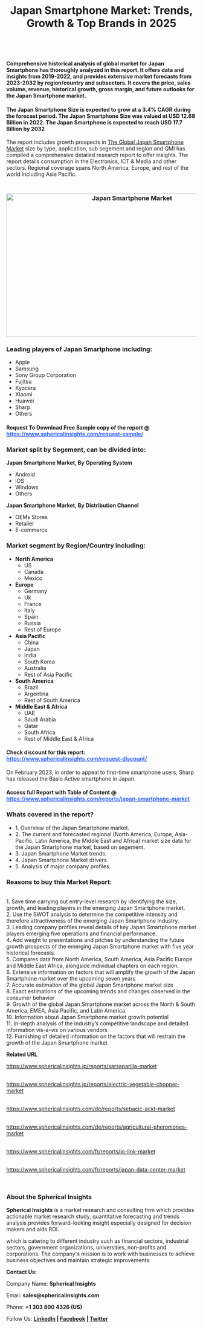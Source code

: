 <h1 style="text-align: center;"><strong data-start="84" data-end="148">Japan Smartphone Market: Trends, Growth &amp; Top Brands in 2025</strong></h1>
<p>&nbsp;</p>
<p>&nbsp;</p>
<p><strong>Comprehensive historical analysis of global market for Japan Smartphone has thoroughly analyzed in this report. It offers data and insights from 2019-2022, and provides extensive market forecasts from 2023-2032 by region/country and subsectors. It covers the price, sales volume, revenue, historical growth, gross margin, and future outlooks for the Japan Smartphone market.</strong></p>
<h4><strong>The Japan Smartphone Size is expected to grow at a 3.4% CAGR during the forecast period. The Japan Smartphone Size was valued at USD 12.68 Billion in 2022. The Japan Smartphone is expected to reach USD 17.7 Billion by 2032</strong></h4>
<p>The report includes growth prospects in <a href="https://www.sphericalinsights.com/reports/japan-smartphone-market" target="_blank">The Global Japan Smartphone Market</a> size by type, application, sub segement and region and QMI has compiled a comprehensive detailed research report to offer insights. The report details consumption in the Electronics, ICT &amp; Media and other sectors. Regional coverage spans North America, Europe, and rest of the world including Asia Pacific.</p>
<h3 style="text-align: center;">&nbsp;<img src="https://www.sphericalinsights.com/images/rd/smartphone.png" alt="Japan Smartphone Market" width="650" height="379" /></h3>
<h3><strong>Leading players of Japan Smartphone including:</strong></h3>
<ul>
<li>Apple</li>
<li>Samsung</li>
<li>Sony Group Corporation</li>
<li>Fujitsu</li>
<li>Kyocera</li>
<li>Xiaomi</li>
<li>Huawei</li>
<li>Sharp</li>
<li>Others</li>
</ul>
<h4>Request To Download Free Sample copy of the report @ <span style="color: #3366ff;"><a style="color: #3366ff;" href="https://www.sphericalinsights.com/request-sample/" target="_blank">https://www.sphericalinsights.com/request-sample/</a></span></h4>
<h3><strong>Market split by Segement, can be divided into:</strong></h3>
<p><strong>Japan Smartphone Market, By Operating System</strong></p>
<ul>
<li>Android</li>
<li>iOS</li>
<li>Windows</li>
<li>Others</li>
</ul>
<p><strong>Japan Smartphone Market, By Distribution Channel</strong></p>
<ul>
<li>OEMs Stores</li>
<li>Retailer</li>
<li>E-commerce</li>
</ul>
<h3><strong>Market segment by Region/Country including:</strong></h3>
<ul>
<li><strong>North America</strong>
<ul>
<li>US</li>
<li>Canada</li>
<li>Mexico</li>
</ul>
</li>
<li><strong>Europe</strong>
<ul>
<li>Germany</li>
<li>Uk</li>
<li>France</li>
<li>Italy</li>
<li>Spain</li>
<li>Russia</li>
<li>Rest of Europe</li>
</ul>
</li>
<li><strong>Asia Pacific</strong>
<ul>
<li>China</li>
<li>Japan</li>
<li>India</li>
<li>South Korea</li>
<li>Australia</li>
<li>Rest of Asia Pacific</li>
</ul>
</li>
<li><strong>South America</strong>
<ul>
<li>Brazil</li>
<li>Argentina</li>
<li>Rest of South America</li>
</ul>
</li>
<li><strong>Middle East &amp; Africa</strong>
<ul>
<li>UAE</li>
<li>Saudi Arabia</li>
<li>Qatar</li>
<li>South Africa</li>
<li>Rest of Middle East &amp; Africa</li>
</ul>
</li>
</ul>
<h4>Check discount for this report: <span style="color: #3366ff;"><a style="color: #3366ff;" href="https://www.sphericalinsights.com/request-discount/" target="_blank">https://www.sphericalinsights.com/request-discount/</a></span></h4>
<p>On February 2023, in order to appeal to first-time smartphone users, Sharp has released the Basio Active smartphone in Japan.</p>
<h4>Access full Report with Table of Content @ <span style="color: #3366ff;"><a style="color: #3366ff;" href="https://www.sphericalinsights.com/reports/japan-smartphone-market" target="_blank">https://www.sphericalinsights.com/reports/japan-smartphone-market</a></span></h4>
<h3><strong>Whats covered in the report?</strong></h3>
<ul>
<li>1. Overview of the Japan Smartphone market.</li>
<li>2. The current and forecasted regional (North America, Europe, Asia-Pacific, Latin America, the Middle East and Africa) market size data for the Japan Smartphone market, based on segement.</li>
<li>3. Japan Smartphone Market trends.</li>
<li>4. Japan Smartphone Market drivers.</li>
<li>5. Analysis of major company profiles.</li>
</ul>
<h3><strong>Reasons to buy this Market Report:</strong></h3>
<p><br /> 1. Save time carrying out entry-level research by identifying the size, growth, and leading players in the emerging Japan Smartphone market.<br /> 2. Use the SWOT analysis to determine the competitive intensity and therefore attractiveness of the emerging Japan Smartphone Industry.<br /> 3. Leading company profiles reveal details of key Japan Smartphone market players emerging five operations and financial performance.<br /> 4. Add weight to presentations and pitches by understanding the future growth prospects of the emerging Japan Smartphone market with five year historical forecasts.<br /> 5. Compares data from North America, South America, Asia Pacific Europe and Middle East Africa, alongside individual chapters on each region.<br /> 6. Extensive information on factors that will amplify the growth of the Japan Smartphone market over the upcoming seven years<br /> 7. Accurate estimation of the global Japan Smartphone market size <br /> 8. Exact estimations of the upcoming trends and changes observed in the consumer behavior <br /> 9. Growth of the global Japan Smartphone market across the North &amp; South America, EMEA, Asia Pacific, and Latin America<br /> 10. Information about Japan Smartphone market growth potential<br /> 11. In-depth analysis of the industry&rsquo;s competitive landscape and detailed information vis-a-vis on various vendors<br /> 12. Furnishing of detailed information on the factors that will restrain the growth of the Japan Smartphone market</p>
<p><strong>Related URL</strong></p>
<p><a href="https://www.sphericalinsights.jp/reports/sarsaparilla-market">https://www.sphericalinsights.jp/reports/sarsaparilla-market</a></p>
<p><br /><a href="https://www.sphericalinsights.jp/reports/electric-vegetable-chopper-market">https://www.sphericalinsights.jp/reports/electric-vegetable-chopper-market</a></p>
<p><br /><a href="https://www.sphericalinsights.com/de/reports/sebacic-acid-market">https://www.sphericalinsights.com/de/reports/sebacic-acid-market</a></p>
<p><br /><a href="https://www.sphericalinsights.com/de/reports/agricultural-pheromones-market">https://www.sphericalinsights.com/de/reports/agricultural-pheromones-market</a></p>
<p><br /><a href="https://www.sphericalinsights.com/fr/reports/io-link-market">https://www.sphericalinsights.com/fr/reports/io-link-market</a></p>
<p><br /><a href="https://www.sphericalinsights.com/fr/reports/japan-data-center-market">https://www.sphericalinsights.com/fr/reports/japan-data-center-market</a>&nbsp;</p>
<p>&nbsp;</p>
<h3><strong>About the Spherical Insights</strong></h3>
<p><strong>Spherical Insights</strong> is a market research and consulting firm which provides actionable market research study, quantitative forecasting and trends analysis provides forward-looking insight especially designed for decision makers and aids ROI.</p>
<p>which is catering to different industry such as financial sectors, industrial sectors, government organizations, universities, non-profits and corporations. The company's mission is to work with businesses to achieve business objectives and maintain strategic improvements.</p>
<p><strong>Contact Us:</strong></p>
<p>Company Name: <strong>Spherical Insights</strong></p>
<p>Email: <strong>sales@sphericalinsights.com</strong></p>
<p>Phone: <strong>+1 303 800 4326 (US)</strong></p>
<p>Follow Us: <strong><a href="https://www.linkedin.com/company/spherical-insight/"><u>LinkedIn</u></a> | <a href="https://www.facebook.com/sphericalinsights22"><u>Facebook</u></a> | <a href="https://twitter.com/SInsights_US"><u>Twitter</u></a></strong></p>
<p>&nbsp;</p>

